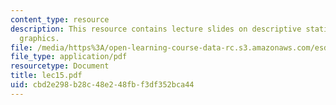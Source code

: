 ```yaml
---
content_type: resource
description: This resource contains lecture slides on descriptive statistics and statistical
  graphics.
file: /media/https%3A/open-learning-course-data-rc.s3.amazonaws.com/esd-86-models-data-and-inference-for-socio-technical-systems-spring-2007/cbd2e298b28c48e248fbf3df352bca44_lec15.pdf
file_type: application/pdf
resourcetype: Document
title: lec15.pdf
uid: cbd2e298-b28c-48e2-48fb-f3df352bca44
---
```

